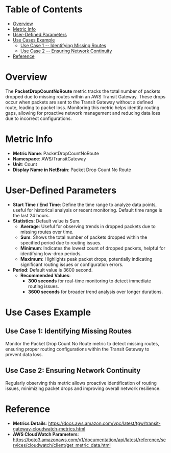 # Table of Contents
- [Overview](#overview)
- [Metric Info](#metric-info)
- [User-Defined Parameters](#user-defined-parameters)
- [Use Cases Example](#example)
    - [Use Case 1 -- Identifying Missing Routes](#example-1) 
    - [Use Case 2 -- Ensuring Network Continuity](#example-2)
- [Reference](#reference)

# Overview <a name="overview"></a>
The <b>PacketDropCountNoRoute</b> metric tracks the total number of packets dropped due to missing routes within an AWS Transit Gateway. These drops occur when packets are sent to the Transit Gateway without a defined route, leading to packet loss. Monitoring this metric helps identify routing gaps, allowing for proactive network management and reducing data loss due to incorrect configurations.

# Metric Info <a name="metric-info"></a>
* <b>Metric Name</b>: PacketDropCountNoRoute
* <b>Namespace</b>: AWS/TransitGateway
* <b>Unit</b>: Count
* <b>Display Name in NetBrain</b>: Packet Drop Count No Route

# User-Defined Parameters <a name="user-defined-parameters"></a>
* <b>Start Time / End Time</b>: Define the time range to analyze data points, useful for historical analysis or recent monitoring. Default time range is the last 24 hours.
* <b>Statistics</b>: Default value is Sum.
  * <b>Average</b>: Useful for observing trends in dropped packets due to missing routes over time.
  * <b>Sum</b>: Shows the total number of packets dropped within the specified period due to routing issues.
  * <b>Minimum</b>: Indicates the lowest count of dropped packets, helpful for identifying low-drop periods.
  * <b>Maximum</b>: Highlights peak packet drops, potentially indicating significant routing issues or configuration errors.
* <b>Period</b>: Default value is 3600 second.
  * <b>Recommended Values</b>:
    * <b>300 seconds</b> for real-time monitoring to detect immediate routing issues.
    * <b>3600 seconds</b> for broader trend analysis over longer durations.

# Use Cases Example <a name="example"></a>
## Use Case 1: Identifying Missing Routes <a name="example-1"></a>
Monitor the Packet Drop Count No Route metric to detect missing routes, ensuring proper routing configurations within the Transit Gateway to prevent data loss.

## Use Case 2: Ensuring Network Continuity <a name="example-2"></a>
Regularly observing this metric allows proactive identification of routing issues, minimizing packet drops and improving overall network resilience.


# Reference <a name="reference"></a>
* <b>Metrics Details</b>: https://docs.aws.amazon.com/vpc/latest/tgw/transit-gateway-cloudwatch-metrics.html
* <b>AWS CloudWatch Parameters</b>: https://boto3.amazonaws.com/v1/documentation/api/latest/reference/services/cloudwatch/client/get_metric_data.html